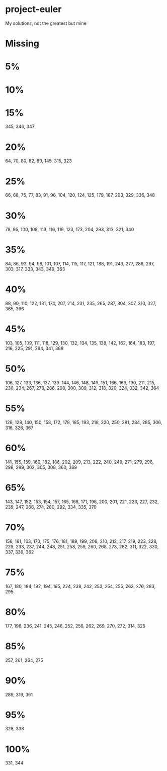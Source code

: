 # project-euler

My solutions, not the greatest but mine

# Missing

# 5%

# 10%

# 15%

345, 346, 347

# 20%

64, 70, 80, 82, 89, 145, 315, 323

# 25%

66, 68, 75, 77, 83, 91, 96, 104, 120, 124, 125, 179, 187, 203, 329, 336, 348

# 30%

78, 95, 100, 108, 113, 116, 119, 123, 173, 204, 293, 313, 321, 340

# 35%

84, 86, 93, 94, 98, 101, 107, 114, 115, 117, 121, 188, 191, 243, 277, 288, 297, 303, 317, 333, 343, 349, 363

# 40%

88, 90, 110, 122, 131, 174, 207, 214, 231, 235, 265, 287, 304, 307, 310, 327, 365, 366

# 45%

103, 105, 109, 111, 118, 129, 130, 132, 134, 135, 138, 142, 162, 164, 183, 197, 216, 225, 291, 294, 341, 368

# 50%

106, 127, 133, 136, 137, 139. 144, 146, 148, 149, 151, 166, 169, 190, 211, 215, 230, 234, 267, 278, 286, 290, 300, 309,
312, 318, 320, 324, 332, 342, 364

# 55%

126, 128, 140, 150, 158, 172, 178, 185, 193, 218, 220, 250, 281, 284, 285, 306, 316, 326, 367

# 60%

141, 155, 159, 160, 182, 186, 202, 209, 213, 222, 240, 249, 271, 279, 296, 298, 299, 302, 305, 308, 360, 369

# 65%

143, 147, 152, 153, 154, 157, 165, 168, 171, 196, 200, 201, 221, 226, 227, 232, 239, 247, 266, 274, 280, 292, 334, 335, 370

# 70%

156, 161, 163, 170, 175, 176, 181, 189, 199, 208, 210, 212, 217, 219, 223, 228, 229, 233, 237, 244, 248, 251, 258, 259,
260, 268, 273, 282, 311, 322, 330, 337, 339, 362

# 75%

167, 180, 184, 192, 194, 195, 224, 238, 242, 253, 254, 255, 263, 276, 283, 295

# 80%

177, 198, 236, 241, 245, 246, 252, 256, 262, 269, 270, 272, 314, 325

# 85%

257, 261, 264, 275

# 90%

289, 319, 361

# 95%

328, 338

# 100%

331, 344
